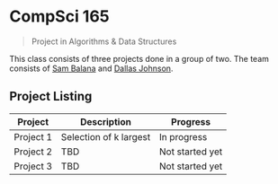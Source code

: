 # CompSci 165
> Project in Algorithms & Data Structures

This class consists of three projects done in a group of two.
The team consists of [Sam Balana](https://github.com/puradox) and
[Dallas Johnson](https://github.com/Dallas-J).

## Project Listing

| Project   | Description            | Progress        |
| --------- | ---------------------- | --------------- |
| Project 1 | Selection of k largest | In progress     |
| Project 2 | TBD                    | Not started yet |
| Project 3 | TBD                    | Not started yet |
